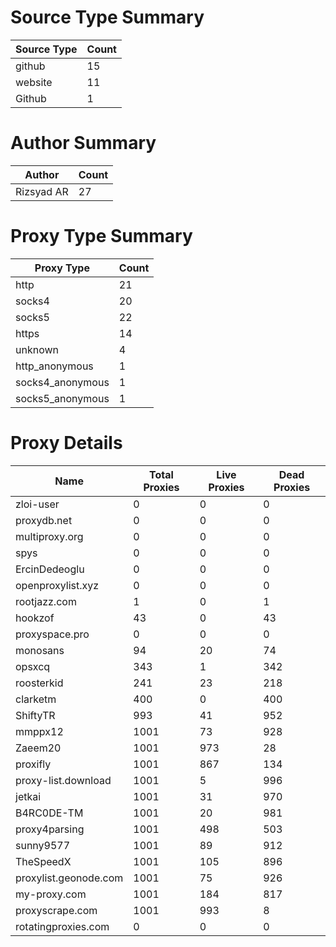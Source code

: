 # Source Type Summary

| Source Type | Count |
|-------------|-------|
| github | 15 |
| website | 11 |
| Github | 1 |


# Author Summary

| Author | Count |
|--------|-------|
| Rizsyad AR | 27 |


# Proxy Type Summary

| Proxy Type | Count |
|------------|-------|
| http | 21 |
| socks4 | 20 |
| socks5 | 22 |
| https | 14 |
| unknown | 4 |
| http_anonymous | 1 |
| socks4_anonymous | 1 |
| socks5_anonymous | 1 |


# Proxy Details

| Name | Total Proxies | Live Proxies | Dead Proxies |
|------|---------------|--------------|---------------|
| zloi-user | 0 | 0 | 0 |
| proxydb.net | 0 | 0 | 0 |
| multiproxy.org | 0 | 0 | 0 |
| spys | 0 | 0 | 0 |
| ErcinDedeoglu | 0 | 0 | 0 |
| openproxylist.xyz | 0 | 0 | 0 |
| rootjazz.com | 1 | 0 | 1 |
| hookzof | 43 | 0 | 43 |
| proxyspace.pro | 0 | 0 | 0 |
| monosans | 94 | 20 | 74 |
| opsxcq | 343 | 1 | 342 |
| roosterkid | 241 | 23 | 218 |
| clarketm | 400 | 0 | 400 |
| ShiftyTR | 993 | 41 | 952 |
| mmppx12 | 1001 | 73 | 928 |
| Zaeem20 | 1001 | 973 | 28 |
| proxifly | 1001 | 867 | 134 |
| proxy-list.download | 1001 | 5 | 996 |
| jetkai | 1001 | 31 | 970 |
| B4RC0DE-TM | 1001 | 20 | 981 |
| proxy4parsing | 1001 | 498 | 503 |
| sunny9577 | 1001 | 89 | 912 |
| TheSpeedX | 1001 | 105 | 896 |
| proxylist.geonode.com | 1001 | 75 | 926 |
| my-proxy.com | 1001 | 184 | 817 |
| proxyscrape.com | 1001 | 993 | 8 |
| rotatingproxies.com | 0 | 0 | 0 |
